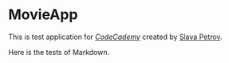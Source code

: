 # MovieApp
This is test application for 
[*CodeCademy*](https://www.codecademy.com) created by [Slava Petrov](https://github.com/cunctat0r).

Here is the tests of Markdown. 